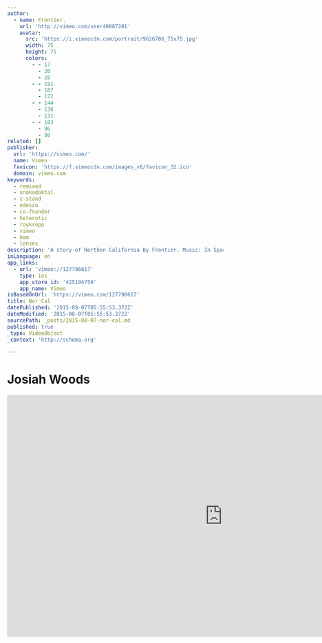 ```yaml
---
author:
  - name: Frontier.
    url: 'http://vimeo.com/user40087281'
    avatar:
      src: 'https://i.vimeocdn.com/portrait/9626786_75x75.jpg'
      width: 75
      height: 75
      colors:
        - - 17
          - 20
          - 28
        - - 191
          - 187
          - 172
        - - 144
          - 136
          - 131
        - - 103
          - 96
          - 98
related: []
publisher:
  url: 'https://vimeo.com/'
  name: Vimeo
  favicon: 'https://f.vimeocdn.com/images_v6/favicon_32.ico'
  domain: vimeo.com
keywords:
  - remixed
  - snakadaktal
  - c-stand
  - odesza
  - co-founder
  - heterotic
  - royksopp
  - vimeo
  - hmm
  - lenses
description: 'A story of Northen California By Frontier. Music: In Space by Royksopp, Too Soon by Snakadaktal, Lost and Found (ODESZA Remix), Boxes by Heterotic. All songs remixed by Co-founder Robert Osborne'
inLanguage: en
app_links:
  - url: 'vimeo://127796617'
    type: ios
    app_store_id: '425194759'
    app_name: Vimeo
isBasedOnUrl: 'https://vimeo.com/127796617'
title: Nor Cal
datePublished: '2015-08-07T05:55:53.372Z'
dateModified: '2015-08-07T05:55:53.372Z'
sourcePath: _posts/2015-08-07-nor-cal.md
published: true
_type: VideoObject
_context: 'http://schema.org'

---
```

# Josiah Woods

<iframe src="https://cdn.embedly.com/widgets/media.html?src=https%3A%2F%2Fplayer.vimeo.com%2Fvideo%2F127796617&amp;url=https%3A%2F%2Fvimeo.com%2F127796617&amp;image=http%3A%2F%2Fi.vimeocdn.com%2Fvideo%2F518698124_1280.jpg&amp;key=b7d04c9b404c499eba89ee7072e1c4f7&amp;type=text%2Fhtml&amp;schema=vimeo" width="1000" height="563" scrolling="no" frameborder="0" allowfullscreen="allowfullscreen" style=""></iframe>